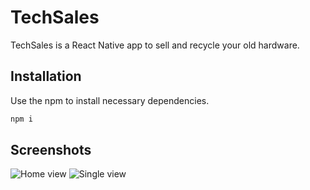 # TechSales

TechSales is a React Native app to sell and recycle your old hardware.

## Installation

Use the npm to install necessary dependencies.

```bash
npm i
```

## Screenshots
![Home view](https://user-images.githubusercontent.com/37395957/137301962-2a06fbcc-6fdf-4527-b267-3a014b377873.jpeg)
![Single view](https://user-images.githubusercontent.com/37395957/137302000-f32f858e-ba35-416e-8b13-9572d362ab05.jpeg)
